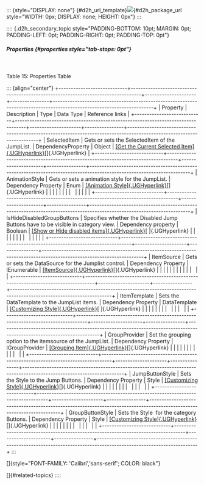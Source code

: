 ::: {style="DISPLAY: none"}
[](ms-xhelp:///?Id=d2h_url_template){#d2h_url_template}![](!package_url!){#d2h_package_url style="WIDTH: 0px; DISPLAY: none; HEIGHT: 0px"}
:::

:::: {.d2h_secondary_topic style="PADDING-BOTTOM: 10pt; MARGIN: 0pt; PADDING-LEFT: 0pt; PADDING-RIGHT: 0pt; PADDING-TOP: 0pt"}
##### Properties {#properties style="tab-stops: 0pt"}

 

Table 15: Properties Table

::: {align="center"}
+----------------------------+----------------------------------------------------------------------------------+---------------------+----------------+-----------------------------------------------------------------------------------------------------------------------+
| Property                   | Description                                                                      | Type                | Data Type      | Reference links                                                                                                       |
+----------------------------+----------------------------------------------------------------------------------+---------------------+----------------+-----------------------------------------------------------------------------------------------------------------------+
| SelectedItem               | Gets or sets the SelectedItem of the JumpList.                                   | DependencyProperty  | Object         | [[Get the Current Selected Item]{.UGHyperlink}](ms-xhelp:///?Id=25c3be8f-2601-46c3-a58c-72def88a2811)[]{.UGHyperlink} |
+----------------------------+----------------------------------------------------------------------------------+---------------------+----------------+-----------------------------------------------------------------------------------------------------------------------+
| AnimationStyle             | Gets or sets a animation style for the JumpList.                                 | Dependency Property | Enum           | [[Animation Style]{.UGHyperlink}](ms-xhelp:///?Id=1632aaf6-f3bd-424f-b481-91e7485a6972)[]{.UGHyperlink}               |
|                            |                                                                                  |                     |                |                                                                                                                       |
|                            |                                                                                  |                     |                |                                                                                                                       |
+----------------------------+----------------------------------------------------------------------------------+---------------------+----------------+-----------------------------------------------------------------------------------------------------------------------+
| IsHideDisabledGroupButtons | Specifies whether the Disabled Jump Buttons have to be visible in category view. | Dependency property | Boolean        | [[Show or Hide disabled items]{.UGHyperlink}](ms-xhelp:///?Id=b316d3b3-32c2-47dd-bd61-b561411281bd)[ ]{.UGHyperlink}  |
|                            |                                                                                  |                     |                |                                                                                                                       |
|                            |                                                                                  |                     |                |                                                                                                                       |
+----------------------------+----------------------------------------------------------------------------------+---------------------+----------------+-----------------------------------------------------------------------------------------------------------------------+
| ItemSource                 | Gets or sets the DataSource for the Jumplist control.                            | Dependency Property | IEnumerable    | [[ItemSource]{.UGHyperlink}](ms-xhelp:///?Id=d6277121-e9de-472f-a63c-aea0c2095f94)[]{.UGHyperlink}                    |
|                            |                                                                                  |                     |                |                                                                                                                       |
|                            |                                                                                  |                     |                |                                                                                                                       |
+----------------------------+----------------------------------------------------------------------------------+---------------------+----------------+-----------------------------------------------------------------------------------------------------------------------+
| ItemTemplate               | Sets the DataTemplate to the JumpList items.                                     | Dependency Property | DataTemplate   | [[Customizing Style]{.UGHyperlink}](ms-xhelp:///?Id=a2c2fdcf-c984-4c82-8aa2-bb99d9ab92c8)[ ]{.UGHyperlink}            |
|                            |                                                                                  |                     |                |                                                                                                                       |
|                            |                                                                                  |                     |                |                                                                                                                       |
+----------------------------+----------------------------------------------------------------------------------+---------------------+----------------+-----------------------------------------------------------------------------------------------------------------------+
| GroupProvider              | Set the grouping option to the itemsource of the JumpList.                       | Dependency Property | IGroupProvider | [[Grouping Item]{.UGHyperlink}](ms-xhelp:///?Id=74357e3b-15c5-4a80-b1ac-caba8acaaf0e)[]{.UGHyperlink}                 |
|                            |                                                                                  |                     |                |                                                                                                                       |
|                            |                                                                                  |                     |                |                                                                                                                       |
+----------------------------+----------------------------------------------------------------------------------+---------------------+----------------+-----------------------------------------------------------------------------------------------------------------------+
| JumpButtonStyle            | Sets the Style to the Jump Buttons.                                              | Dependency Property | Style          | [[Customizing Style]{.UGHyperlink}](ms-xhelp:///?Id=fa89d936-9dc1-467f-9a42-3eed27d498e3)[]{.UGHyperlink}             |
|                            |                                                                                  |                     |                |                                                                                                                       |
|                            |                                                                                  |                     |                |                                                                                                                       |
+----------------------------+----------------------------------------------------------------------------------+---------------------+----------------+-----------------------------------------------------------------------------------------------------------------------+
| GroupButtonStyle           | Sets the Style  for the category Buttons.                                        | Dependency Property | Style          | [[Customizing Style]{.UGHyperlink}](ms-xhelp:///?Id=8bb7aba3-785a-45c9-bc78-07b5f460ffba)[]{.UGHyperlink}             |
|                            |                                                                                  |                     |                |                                                                                                                       |
|                            |                                                                                  |                     |                |                                                                                                                       |
+----------------------------+----------------------------------------------------------------------------------+---------------------+----------------+-----------------------------------------------------------------------------------------------------------------------+
:::

[]{style="FONT-FAMILY: 'Calibri','sans-serif'; COLOR: black"} 

[]{#related-topics}
::::
